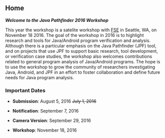 ## Home

***Welcome to the Java Pathfinder 2016 Workshop***

This year the workshop is a satelite workshop with
[FSE](http://www.cs.ucdavis.edu/fse2016/) in Seattle, WA, on November
18 2016. The goal of the workshop in 2016 is to highlight research and
tools for Java/Android program verification and analysis. Although
there is a particular emphasis on the Java Pathfinder (JPF) tool, and
on projects that use JPF to support basic research, tool development,
or verification case studies, the workshop also welcomes contributions
related to general program analysis of Java/Android programs. The hope
is to use the workshop to grow the community of researchers
investigating Java, Android, and JPF in an effort to foster
collaboration and define future needs for Java program analysis.

### Important Dates

* **Submission**: August 5, 2016 ~~July 1, 2016~~

* **Notification**: September 7, 2016

* **Camera Version**: September 29, 2016

* **Workshop**: November 18, 2016
